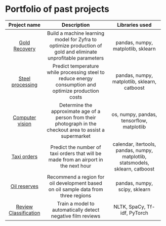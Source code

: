 # Portfolio of past projects

|**Project name**       |**Description**   |**Libraries used** |
|:---------------------:|:----------------:|:-----------------:|
|[Gold Recovery](https://github.com/augusthaze/data-science-projects/tree/main/gold-recovery)|Build a machine learning model for Zyfra to optimize production of gold and eliminate unprofitable parameters|pandas, numpy, matplotlib, sklearn|
|[Steel processing](https://github.com/augusthaze/data-science-projects/tree/main/steel-processing)|Predict temperature while processing steel to reduce energy consumption and optimize production costs|pandas, numpy, matplotlib, sklearn, catboost|
|[Computer vision](https://github.com/augusthaze/data-science-projects/blob/main/computer-vision/computer_vision_project.ipynb)|Determine the approximate age of a person from their photograph in the checkout area to assist a supermarket|os, numpy, pandas, tensorflow, matplotlib|
|[Taxi orders](https://github.com/augusthaze/data-science-projects/tree/main/time-series-taxi-orders)|Predict the number of taxi orders that will be made from an airport in the next hour|calendar, itertools, pandas, numpy, matplotlib, statsmodels, sklearn, catboost|
|[Oil reserves](https://github.com/augusthaze/data-science-projects/tree/main/oil-reserves-profitability-prediction)|Recommend a region for oil development based on oil sample data from three regions|pandas, numpy, scipy, sklearn|
|[Review Classification](https://github.com/augusthaze/data-science-projects/tree/main/oil-reserves-profitability-prediction)|Train a model to automatically detect negative film reviews|NLTK, SpaCy, Tf-idf, PyTorch|
